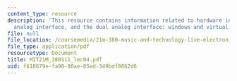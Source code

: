 ```yaml
---
content_type: resource
description: 'This resource contains information related to hardware inputs, the dual
  analog interface, and the dual analog interface: windows and virtual.'
file: null
file_location: /coursemedia/21m-380-music-and-technology-live-electronics-performance-practices-spring-2011/f618679efa9800ae85ed349bdf8862d6_MIT21M_380S11_lec04.pdf
file_type: application/pdf
resourcetype: Document
title: MIT21M_380S11_lec04.pdf
uid: f618679e-fa98-00ae-85ed-349bdf8862d6
---
```

